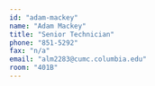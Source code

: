 ```yaml
---
id: "adam-mackey"
name: "Adam Mackey"
title: "Senior Technician"
phone: "851-5292"
fax: "n/a"
email: "alm2283@cumc.columbia.edu"
room: "401B"
---
```

